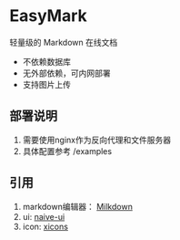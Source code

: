 # EasyMark 

轻量级的 Markdown 在线文档

- 不依赖数据库
- 无外部依赖，可内网部署
- 支持图片上传

## 部署说明
1. 需要使用nginx作为反向代理和文件服务器
2. 具体配置参考 /examples

## 引用
1. markdown编辑器：
[Milkdown](https://github.com/Saul-Mirone/milkdown)
2. ui: [naive-ui](https://github.com/tusen-ai/naive-ui)
3. icon: [xicons](https://github.com/07akioni/xicons)